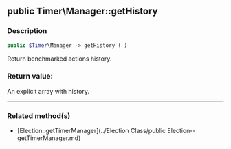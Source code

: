 ## public Timer\Manager::getHistory

### Description    

```php
public $Timer\Manager -> getHistory ( )
```

Return benchmarked actions history.    


### Return value:   

An explicit array with history.


---------------------------------------

### Related method(s)      

* [Election::getTimerManager](../Election Class/public Election--getTimerManager.md)    
